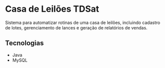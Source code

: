 # Casa de Leilões TDSat

Sistema para automatizar rotinas de uma casa de leilões, incluindo cadastro de lotes, gerenciamento de lances e geração de relatórios de vendas.

## Tecnologias

- Java  
- MySQL
